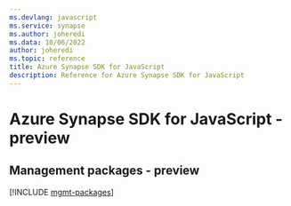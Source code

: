 ```yaml
---
ms.devlang: javascript
ms.service: synapse
ms.author: joheredi
ms.data: 10/06/2022
author: joheredi
ms.topic: reference
title: Azure Synapse SDK for JavaScript
description: Reference for Azure Synapse SDK for JavaScript
---
```

# Azure Synapse SDK for JavaScript - preview

## Management packages - preview
[!INCLUDE [mgmt-packages](synapse-mgmt-index.md)]